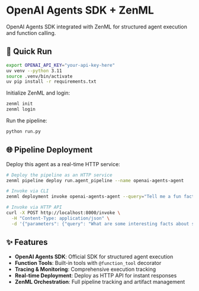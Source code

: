 # OpenAI Agents SDK + ZenML

OpenAI Agents SDK integrated with ZenML for structured agent execution and function calling.

## 🚀 Quick Run

```bash
export OPENAI_API_KEY="your-api-key-here"
uv venv --python 3.11
source .venv/bin/activate
uv pip install -r requirements.txt
```

Initialize ZenML and login:
```bash
zenml init
zenml login
```

Run the pipeline:
```bash
python run.py
```

## 🌐 Pipeline Deployment

Deploy this agent as a real-time HTTP service:

```bash
# Deploy the pipeline as an HTTP service
zenml pipeline deploy run.agent_pipeline --name openai-agents-agent

# Invoke via CLI
zenml deployment invoke openai-agents-agent --query="Tell me a fun fact about Tokyo"

# Invoke via HTTP API
curl -X POST http://localhost:8000/invoke \
  -H "Content-Type: application/json" \
  -d '{"parameters": {"query": "What are some interesting facts about space exploration?"}}'
```

## ✨ Features

- **OpenAI Agents SDK**: Official SDK for structured agent execution
- **Function Tools**: Built-in tools with `@function_tool` decorator
- **Tracing & Monitoring**: Comprehensive execution tracking
- **Real-time Deployment**: Deploy as HTTP API for instant responses
- **ZenML Orchestration**: Full pipeline tracking and artifact management